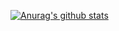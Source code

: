 [![Anurag's github stats](https://github-readme-stats.vercel.app/api?username=arkanttus&theme=gruvbox)](https://github.com/anuraghazra/github-readme-stats)

